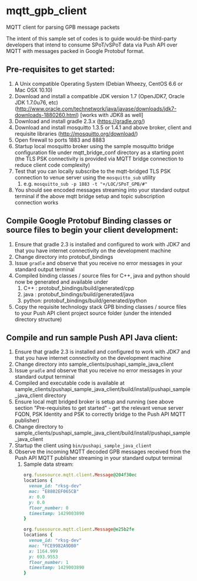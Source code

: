 # mqtt_gpb_client
MQTT client for parsing GPB message packets

The intent of this sample set of codes is to guide would-be third-party
developers that intend to consume SPoT/vSPoT data via Push API over MQTT with
messages packed in Google Protobuf format.

Pre-requisites to get started:
------------------------------
1. A Unix compatible Operating System (Debian Wheezy, CentOS 6.6 or Mac OSX 10.10)
1. Download and install a compatible JDK version 1.7 (OpenJDK7, Oracle JDK 1.7.0u76, etc) (http://www.oracle.com/technetwork/java/javase/downloads/jdk7-downloads-1880260.html) [works with JDK8 as well]
1. Download and install gradle 2.3.x (https://gradle.org/)
1. Download and install mosquitto 1.3.5 or 1.4.1 and above broker, client and requisite libraries (http://mosquitto.org/download/)
1. Open firewall to ports 1883 and 8883
1. Startup local mosquitto broker using the sample mosquitto bridge configuration file under mqtt_bridge_conf directory as a starting point (the TLS PSK connectivity is provided via MQTT bridge connection to reduce client code complexity)
1. Test that you can locally subscribe to the mqtt-bridged TLS PSK connection to venue server using the `mosquitto_sub` utility
   1. e.g. `mosquitto_sub -p 1883 -t "+/LOC/SPoT_GPB/#"`
1. You should see encoded messages streaming into your standard output terminal if the above mqtt bridge setup and topic subscription connection works

Compile Google Protobuf Binding classes or source files to begin your client development:
-----------------------------------------------------------------------------------------
1. Ensure that gradle 2.3 is installed and configured to work with JDK7 and that you have internet connectivity on the development machine
1. Change directory into protobuf_bindings
1. Issue `gradle` and observe that you receive no error messages in your standard output terminal
1. Compiled binding classes / source files for C++, java and python should now be generated and available under
   1. C++   : protobuf_bindings/build/generated/cpp
   1. java  : protobuf_bindings/build/generated/java
   1. python: protobuf_bindings/build/generated/python
1. Copy the requisite technology stack GPB binding classes / source files to your Push API client project source folder (under the intended directory structure)

Compile and run sample Push API Java client:
--------------------------------------------
1. Ensure that gradle 2.3 is installed and configured to work with JDK7 and that you have internet connectivity on the development machine
1. Change directory into sample_clients/pushapi_sample_java_client
1. Issue `gradle` and observe that you receive no error messages in your standard output terminal
1. Compiled and executable code is available at sample_clients/pushapi_sample_java_client/build/install/pushapi_sample_java_client directory
1. Ensure local mqtt bridged broker is setup and running (see above section "Pre-requisites to get started" - get the relevant venue server FQDN, PSK Identity and PSK to correctly bridge to the Push API MQTT publisher)
1. Change directory to sample_clients/pushapi_sample_java_client/build/install/pushapi_sample_java_client
1. Startup the client using `bin/pushapi_sample_java_client`
1. Observe the incoming MQTT decoded GPB messages received from the Push API MQTT publisher streaming in your standard output terminal
   1. Sample data stream:
      ```ruby
      org.fusesource.mqtt.client.Message@204f30ec
      locations {
        venue_id: "rksg-dev"
        mac: "E8802EF065CB"
        x: 0.0
        y: 0.0
        floor_number: 0
        timestamp: 1429003890
      }

      org.fusesource.mqtt.client.Message@e25b2fe
      locations {
        venue_id: "rksg-dev"
        mac: "FCE9982A9DB0"
        x: 1164.999
        y: 693.9553
        floor_number: 1
        timestamp: 1429003890
      }
      ```
